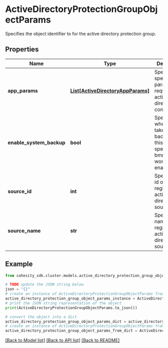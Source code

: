 # ActiveDirectoryProtectionGroupObjectParams

Specifies the object identifier to for the active directory protection group.

## Properties

Name | Type | Description | Notes
------------ | ------------- | ------------- | -------------
**app_params** | [**List[ActiveDirectoryAppParams]**](ActiveDirectoryAppParams.md) | Specifies the specific parameters required for active directory app configuration. | [optional] 
**enable_system_backup** | **bool** | Specifies whether to take bmr backup. If this is not specified, the bmr backup won&#39;t be enabled. | [optional] 
**source_id** | **int** | Specifies the id of the registered active directory source. | 
**source_name** | **str** | Specifies the name of the registered active directory source. | [optional] [readonly] 

## Example

```python
from cohesity_sdk.cluster.models.active_directory_protection_group_object_params import ActiveDirectoryProtectionGroupObjectParams

# TODO update the JSON string below
json = "{}"
# create an instance of ActiveDirectoryProtectionGroupObjectParams from a JSON string
active_directory_protection_group_object_params_instance = ActiveDirectoryProtectionGroupObjectParams.from_json(json)
# print the JSON string representation of the object
print(ActiveDirectoryProtectionGroupObjectParams.to_json())

# convert the object into a dict
active_directory_protection_group_object_params_dict = active_directory_protection_group_object_params_instance.to_dict()
# create an instance of ActiveDirectoryProtectionGroupObjectParams from a dict
active_directory_protection_group_object_params_from_dict = ActiveDirectoryProtectionGroupObjectParams.from_dict(active_directory_protection_group_object_params_dict)
```
[[Back to Model list]](../README.md#documentation-for-models) [[Back to API list]](../README.md#documentation-for-api-endpoints) [[Back to README]](../README.md)


